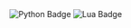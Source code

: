 <div align="center">
<img src="https://i.imghippo.com/files/waukV1717385749.jpg" alt="" border="0">
</div>

<div id="badges">
 <img alt="Python Badge" src="https://img.shields.io/badge/Python-gray?style=for-the-badge&logo=python&logoColor=white&logoSize=auto"/>
 <img alt="Lua Badge" src="https://img.shields.io/badge/lua-gray?style=for-the-badge&logo=lua&logoColor=white&logoSize=auto"/>
</div>
